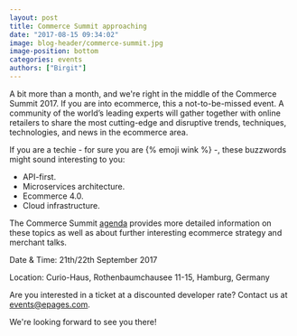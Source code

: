 ```yaml
---
layout: post
title: Commerce Summit approaching
date: "2017-08-15 09:34:02"
image: blog-header/commerce-summit.jpg
image-position: bottom
categories: events
authors: ["Birgit"]
---
```


A bit more than a month, and we're right in the middle of the Commerce Summit 2017.
If you are into ecommerce, this a not-to-be-missed event.
A community of the world’s leading experts will gather together with online retailers to share the most cutting-edge and disruptive trends, techniques, technologies, and news in the ecommerce area.

If you are a techie - for sure you are {% emoji wink %} -, these buzzwords might sound interesting to you:

* API-first.
* Microservices architecture.
* Ecommerce 4.0.
* Cloud infrastructure.

The Commerce Summit [agenda](https://www.commerce-summit.com/en/agenda/) provides more detailed information on these topics as well as about further interesting ecommerce strategy and merchant talks.

Date & Time: 21th/22th September 2017

Location: Curio-Haus, Rothenbaumchausee 11-15, Hamburg, Germany

Are you interested in a ticket at a discounted developer rate?
Contact us at [events@epages.com](mailto:events@epages.com).

We're looking forward to see you there!
